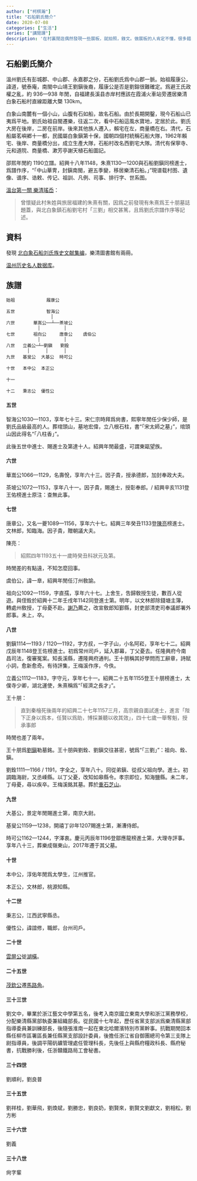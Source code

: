 ```yaml
---
author: ["柯棋瀚"]
title: "石船劉氏簡介"
date: 2020-07-08
categories: ["生活"]
series: ["講閒譚"]
description: '在村裏閒逛偶然發現一些展板，就拍照，錄文。做展板的人肯定不懂，很多錯誤，體例也很不整齊。我也懶得去找族譜，以後有機會再說吧。'
---
```


## 石船劉氏簡介

溫州劉氏有彭城郡、中山郡、永嘉郡之分，石船劉氏爲中山郡一脈。始祖履康公，諱道，號泰庵，南閩中山靖王劉鎭後裔，履康公是否是劉鎔很難確定。爲避王氏政權之亂，約 936—938 年閒，自福建長溪县赤岸村<n>應該在霞浦火車站旁</n>遷居樂清白象石船村<n>直線距離大槩 130km</n>。

白象山南麓有一個小山，山腹有石如船，故名石船。由於長期開鑿，現今石船山已夷爲平地。劉氏始祖自閩遷樂，往返二次，看中石船這風水寶地，定居於此。劉氏大房在後岸，二房在前岸。後來其他族人遷入，賴宅在左，商量橋在右。清代，石船屬茗嶼鄕十一都，民國屬白象鎭第十保，國朝四個村統稱石船大隊，1962年賴宅、後岸、商量橋分出，成立生產大隊，石船村改名西劉宅大隊。清代有保寧寺、元和道院、商量橋、漱芳亭<n>謝天植<v>石船圖記</v></n>。

邵熙年閒<n>約 1190</n>立譜。紹興十八年<n>1148</n>，朱熹<n>1130—1200</n>與石船劉鎭同榜進士，爲譜作序，<q>「中山華冑，封鎭南閩，避五季變，移居樂清石船。」</q>現谱载村图、遺像、谱序、诰敕、传记、祖訓、凡例、司事、排行字、世系图。

[溫台第一關 樂清瑤岙](https://kknews.cc/history/emjk2aq.html)： 

> 曾懷疑此村朱姓與旅居福建的朱熹有關，因爲之前發現有朱熹爲王十朋墓誌題蓋，與北白象鎮石船<n>劉宅村</n>「三劉」相交甚篤，且爲劉氏宗譜作序等記述。

## 資料

發現 <v>[北白象石船刘氏族史文献集编](http://opac3.wzlib.cn/opac/search?q=北白象石船刘氏族史文献集编&search=搜索&searchWay=title)</v>，樂清圖書館有兩冊。

[温州历史名人数据库](http://lsmr.wzlib.cn)。

## 族譜

```
始祖            履康公
                 
五世            智海公
                 │
六世       華嵩公──┴──茶坡公
            │         │
七世       祖向公     唐章公    虞伯公
            │         │
八世   立義公─┴─劉鎭   劉銓
        │      │      │ 
九世   基叟公  大基公  時可公

十世   本中公  本正公

十一

十二   秉志公  優性公
```

#### 五世

智海公<n>1030—1103</n>，享年七十三。宋仁宗時拜爲尙書，熙寧年閒任少保少師，是劉氏品級最高的人。葬琯頭山，墓地宏偉，立八根石柱，書<q>「宋太師之墓」</q>，琯頭山因此得名<q>「八柱香」</q>。

此後五世中進士、賜進士及第達十人。紹興年閒最盛，可謂東甌望族。

#### 六世

華嵩公<n>1066—1129</n>，名壽悅，享年六十三。因子貴，授承德郎，加封奉政大夫。

茶坡公<n>1072—1153</n>，享年八十一。因子貴，賜進士，授彰奉郎。/ 紹興辛亥<n>1131</n>登王佑榜進士<n>原注：查無此事</n>。

#### 七世

唐章公，又名一夔<n>1089—1156</n>，享年六十七。紹興三年癸丑<n>1133</n>登<u>陳亮</u>榜進士。文林郎，知臨海。因子貴，贈朝議大夫。

陳亮：

> 紹熙四年<n>1193</n>五十一歲時癸丑科狀元及第。

時閒差的有點遠，不知怎麼回事。

虞伯公，諱一臯，紹興年閒任汀州敎諭。

祖向公<n>1092—1159</n>，字直孺，享年六十七。上舍生，吿歸敎授生徒，數百人從遊。與侄銓於紹興十二年壬戌年<n>1142</n>同登進士第。明年，以文林郎除錢塘主簿，轉處州敎授，丁母憂不赴。<u>謝乃</u>薦之，改宣敎郎知鄞縣，封吏部清吏司奉議郎署外郎事。未上，卒。

#### 八世

劉鎭<n>1114—1193 / 1120—1192</n>，字方叔，一字子山，小名阿崧，享年七十二。紹興戊辰年<n>1148</n>登王佐榜進士。初爲常州司戶，延入郡幕，丁父憂去。任隆興府<n>今南昌</n>司法，復審冤案。知長溪縣，遷隆興府通判。王十朋稱其好學問而工辭章，詩賦小詞，愈新愈奇。有<v>待評集</v>，王梅溪作序，今佚。

立義公<n>1112—1183</n>，字守元，享年七十一。紹興二十五年<n>1155</n>登王十朋榜進士，太僕寺少卿，湖北運使，朱熹稱爲<q>「經濟之長才」</q>。

王十朋：

> 直到秦檜死後兩年的紹興二十七年<n>1157</n>三月，高宗親自面試進士，進言「陛下正身以爲本，任賢以爲助，博採兼聽以收其效」，四十七歲一舉奪魁，授承事郎

時閒也差了兩年。

王十朋爲<u>劉鎭</u>勒墓銘。王十朋與劉銓、劉鎭交往甚密，號爲<q>「三劉」</q>：祖向、銓、鎭。

劉銓<n>1111—1166 / 1191</n>，字全之，享年八十。同從弟鎭、從叔父祖向學。進士。初調臨海尉，又丞嵊縣。以丁父憂，改知如皋縣令。孝宗即位，知海鹽縣。未二年，丁母憂，尋以疾卒。王梅溪銘其墓。葬於<u>重石</u><u>芝山</u>。

#### 九世

大基公，景定年閒賜進士第，南京大尉。

基叟公<n>1159—1238</n>，開禧丁卯年<n>1207</n>賜進士第，漸漕侍郎。

時可公<n>1162—1244</n>，字澤衷。慶元丙辰年<n>1196</n>登鄒應龍榜進士第，大理寺評事。享年八十三，葬樂成嶺東山，2017年遷于其父墓。

#### 十世

本中公，淳佑年閒爲太學生，江州推官。

本正公，文林郎，桃源知縣。

#### 十二世

秉志公，江西武寧縣丞。

優性公，諱誼修，職郎，台州司戶。

#### 二十世

<u>雲屏公</u>徙<u>湖橫</u>。

#### 二十五世

<u>茂欽公</u>遷<u>馬路角</u>。

#### 三十三世

劉文中，畢業於浙江藝文中學第五名，後考入南京國立東南大學和浙江黨務學校，分配樂清縣黨部執委兼組織部長。從民國十七年起，歷任省黨支部派爲樂清縣黨部指導委員兼訓練部長，後隨張淮南一起在東北哈爾濱特別市黨幹事。抗戰期閒回本縣任柳市區署區長兼任縣黨支部設計委員，後擔任浙江省自御團總司令第三支隊上尉指導員，後調平陽矾礦管理處任管理科長，先後任上與縣府糧政科長、縣府秘書，抗戰勝利後，任浙贛鐵路局工會秘書。

#### 三十四世

劉順利，劉良普

#### 三十五世

劉祥桂，劉華飛，劉煥斌，劉勝忠，劉良奶，劉賢來，劉賢文<n>劉獻文</n>，劉相松，劉方彬

#### 三十六世

劉義

#### 三十八世

尙字輩
